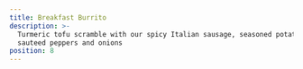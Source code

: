 ```yaml
---
title: Breakfast Burrito
description: >-
  Turmeric tofu scramble with our spicy Italian sausage, seasoned potates and
  sauteed peppers and onions
position: 8
---
```


